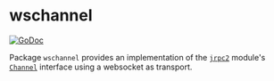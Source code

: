 # wschannel

[![GoDoc](https://img.shields.io/static/v1?label=godoc&message=reference&color=blue)](https://pkg.go.dev/github.com/creachadair/wschannel)

Package `wschannel` provides an implementation of the
[`jrpc2`](https://godoc.org/github.com/creachadair/jrpc2) module's
[`Channel`](https://godoc.org/github.com/creachadair/jrpc2/channel#Channel)
interface using a websocket as transport.
